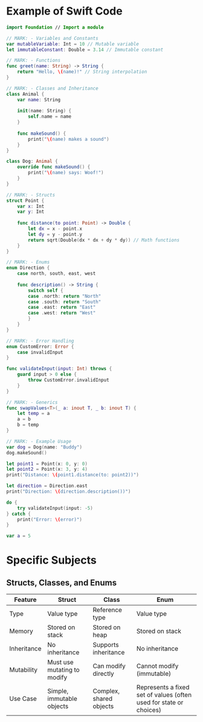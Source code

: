 
# Example of Swift Code
```swift
import Foundation // Import a module

// MARK: - Variables and Constants
var mutableVariable: Int = 10 // Mutable variable
let immutableConstant: Double = 3.14 // Immutable constant

// MARK: - Functions
func greet(name: String) -> String {
    return "Hello, \(name)!" // String interpolation
}

// MARK: - Classes and Inheritance
class Animal {
    var name: String
    
    init(name: String) {
        self.name = name
    }
    
    func makeSound() {
        print("\(name) makes a sound")
    }
}

class Dog: Animal {
    override func makeSound() {
        print("\(name) says: Woof!")
    }
}

// MARK: - Structs
struct Point {
    var x: Int
    var y: Int
    
    func distance(to point: Point) -> Double {
        let dx = x - point.x
        let dy = y - point.y
        return sqrt(Double(dx * dx + dy * dy)) // Math functions
    }
}

// MARK: - Enums
enum Direction {
    case north, south, east, west
    
    func description() -> String {
        switch self {
        case .north: return "North"
        case .south: return "South"
        case .east: return "East"
        case .west: return "West"
        }
    }
}

// MARK: - Error Handling
enum CustomError: Error {
    case invalidInput
}

func validateInput(input: Int) throws {
    guard input > 0 else {
        throw CustomError.invalidInput
    }
}

// MARK: - Generics
func swapValues<T>(_ a: inout T, _ b: inout T) {
    let temp = a
    a = b
    b = temp
}

// MARK: - Example Usage
var dog = Dog(name: "Buddy")
dog.makeSound()

let point1 = Point(x: 0, y: 0)
let point2 = Point(x: 3, y: 4)
print("Distance: \(point1.distance(to: point2))")

let direction = Direction.east
print("Direction: \(direction.description())")

do {
    try validateInput(input: -5)
} catch {
    print("Error: \(error)")
}

var a = 5
```

# Specific Subjects
## Structs, Classes, and Enums
| Feature      | Struct               | Class               | Enum                |
|--------------|----------------------|---------------------|---------------------|
| Type         | Value type           | Reference type      | Value type          |
| Memory       | Stored on stack      | Stored on heap      | Stored on stack     |
| Inheritance  | No inheritance       | Supports inheritance| No inheritance      |
| Mutability   | Must use mutating to modify | Can modify directly| Cannot modify (immutable)|
| Use Case     | Simple, immutable objects | Complex, shared objects | Represents a fixed set of values (often used for state or choices) |


